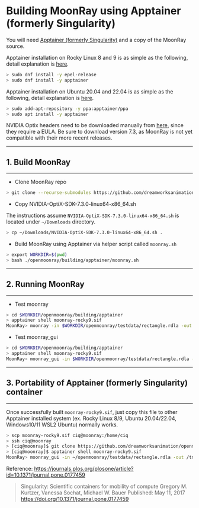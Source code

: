 # Building MoonRay using Apptainer (formerly Singularity)

You will need [Apptainer (formerly Singularity)](https://github.com/apptainer/apptainer) and a copy of the MoonRay source.

Apptainer installation on Rocky Linux 8 and 9 is as simple as the following, detail explanation is [here](https://apptainer.org/docs/admin/main/installation.html#install-rpm-from-epel-or-fedora).

```bash
> sudo dnf install -y epel-release
> sudo dnf install -y apptainer
```

Apptainer installation on Ubuntu 20.04 and 22.04 is as simple as the following, detail explanation is [here](https://apptainer.org/docs/admin/main/installation.html#install-ubuntu-packages). 

```bash
> sudo add-apt-repository -y ppa:apptainer/ppa
> sudo apt install -y apptainer
```

NVIDIA Optix headers need to be downloaded manually from [here](https://developer.nvidia.com/designworks/optix/downloads/legacy), since they require a EULA.
Be sure to download version 7.3, as MoonRay is not yet compatible with their more recent releases.

---
## 1. Build MoonRay
---

* Clone MoonRay repo

```bash
> git clone --recurse-submodules https://github.com/dreamworksanimation/openmoonray.git
```

* Copy NVIDIA-OptiX-SDK-7.3.0-linux64-x86_64.sh

The instructions assume `NVIDIA-OptiX-SDK-7.3.0-linux64-x86_64.sh` is located under `~/Downloads` directory. 

```bash
> cp ~/Downloads/NVIDIA-OptiX-SDK-7.3.0-linux64-x86_64.sh .
```

* Build MoonRay using Apptainer via helper script called `moonray.sh`

```bash
> export WORKDIR=$(pwd)
> bash ./openmoonray/building/apptainer/moonray.sh
```

---
## 2. Running MoonRay
---

* Test moonray

```bash
> cd $WORKDIR/openmoonray/building/apptainer
> apptainer shell moonray-rocky9.sif
MoonRay> moonray -in $WORKDIR/openmoonray/testdata/rectangle.rdla -out /tmp/rectangle.exr
```

* Test moonray_gui

```bash
> cd $WORKDIR/openmoonray/building/apptainer
> apptainer shell moonray-rocky9.sif
MoonRay> moonray_gui -in $WORKDIR/openmoonray/testdata/rectangle.rdla -out /tmp/rectangle.exr
```

---
## 3. Portability of Apptainer (formerly Singularity) container
---

Once successfully built `moonray-rocky9.sif`, just copy this file to other Apptainer installed system (ex. Rocky Linux 8/9, Ubuntu 20.04/22.04, Windows10/11 WSL2 Ubuntu) normally works.

```bash
> scp moonray-rocky9.sif ciq@moonray:/home/ciq
> ssh ciq@moonray
> [ciq@moonray]$ git clone https://github.com/dreamworksanimation/openmoonray.git #to get testdata
> [ciq@moonray]$ apptainer shell moonray-rocky9.sif
MoonRay> moonray_gui -in ~/openmoonray/testdata/rectangle.rdla -out /tmp/rectangle.exr
```

Reference: https://journals.plos.org/plosone/article?id=10.1371/journal.pone.0177459
> Singularity: Scientific containers for mobility of compute
> Gregory M. Kurtzer, Vanessa Sochat, Michael W. Bauer
> Published: May 11, 2017
> https://doi.org/10.1371/journal.pone.0177459
